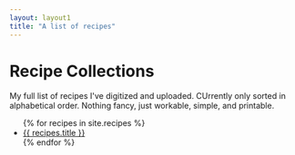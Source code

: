 ```yaml
---
layout: layout1
title: "A list of recipes"
---
```

# Recipe Collections

My full list of recipes I've digitized and uploaded.  CUrrently only sorted in alphabetical order.  Nothing fancy, just workable, simple, and printable.

<ul>
  {% for recipes in site.recipes %}
    <li>
      <a href="{{ recipes.url }}">{{ recipes.title }}</a>
    </li>
  {% endfor %}
</ul>